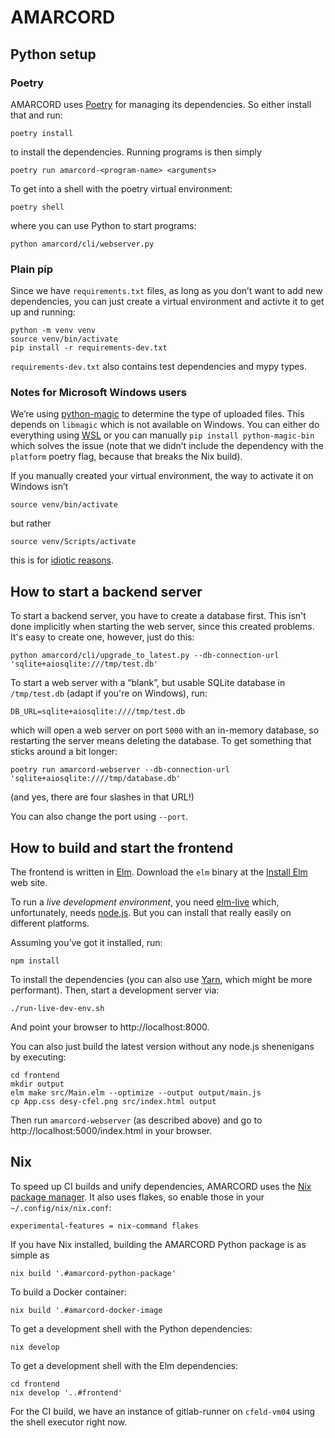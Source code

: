 # AMARCORD

## Python setup

### Poetry
AMARCORD uses [Poetry](https://python-poetry.org/) for managing its dependencies. So either install that and run:

```
poetry install
```

to install the dependencies. Running programs is then simply

```
poetry run amarcord-<program-name> <arguments>
```

To get into a shell with the poetry virtual environment:

```
poetry shell
```

where you can use Python to start programs:

```
python amarcord/cli/webserver.py
```

### Plain pip

Since we have `requirements.txt` files, as long as you don’t want to add new dependencies, you can just create a virtual environment and activte it to get up and running:

```
python -m venv venv
source venv/bin/activate
pip install -r requirements-dev.txt
```

`requirements-dev.txt` also contains test dependencies and mypy types.

### Notes for Microsoft Windows users

We’re using [python-magic](https://pypi.org/project/python-magic/) to determine the type of uploaded files. This depends on `libmagic` which is not available on Windows. You can either do everything using [WSL](https://docs.microsoft.com/en-us/windows/wsl/install) or you can manually `pip install python-magic-bin` which solves the issue (note that we didn’t include the dependency with the `platform` poetry flag, because that breaks the Nix build).

If you manually created your virtual environment, the way to activate it on Windows isn’t

``` shell
source venv/bin/activate
```

but rather

``` shell
source venv/Scripts/activate
```

this is for [idiotic reasons](https://stackoverflow.com/questions/43826134/why-is-the-bin-directory-named-differently-scripts-on-windows).

## How to start a backend server

To start a backend server, you have to create a database first. This isn't done implicitly when starting the web server, since this created problems. It's easy to create one, however, just do this:

```
python amarcord/cli/upgrade_to_latest.py --db-connection-url 'sqlite+aiosqlite:///tmp/test.db'
```

To start a web server with a “blank”, but usable SQLite database in `/tmp/test.db` (adapt if you're on Windows), run:

```
DB_URL=sqlite+aiosqlite:////tmp/test.db 
```

which will open a web server on port `5000` with an in-memory database, so restarting the server means deleting the database. To get something that sticks around a bit longer:

```
poetry run amarcord-webserver --db-connection-url 'sqlite+aiosqlite:////tmp/database.db'
```

(and yes, there are four slashes in that URL!)

You can also change the port using `--port`.

## How to build and start the frontend

The frontend is written in [Elm](https://elm-lang.org/). Download the `elm` binary at the [Install Elm](https://guide.elm-lang.org/install/elm.html) web site.

To run a *live development environment*, you need [elm-live](https://github.com/wking-io/elm-live) which, unfortunately, needs [node.js](https://nodejs.org/en/). But you can install that really easily on different platforms.

Assuming you’ve got it installed, run:

```
npm install
```

To install the dependencies (you can also use [Yarn](https://yarnpkg.com/), which might be more performant). Then, start a development server via:

```
./run-live-dev-env.sh
```

And point your browser to http://localhost:8000.

You can also just build the latest version without any node.js shenenigans by executing:

```
cd frontend
mkdir output
elm make src/Main.elm --optimize --output output/main.js
cp App.css desy-cfel.png src/index.html output
```

Then run `amarcord-webserver` (as described above) and go to http://localhost:5000/index.html
in your browser.

## Nix

To speed up CI builds and unify dependencies, AMARCORD uses the [Nix package manager](https://nixos.org/). It also uses flakes, so enable those in your `~/.config/nix/nix.conf`:

```
experimental-features = nix-command flakes
```

If you have Nix installed, building the AMARCORD Python package is as simple as

```shell
nix build '.#amarcord-python-package'
```

To build a Docker container:

```shell
nix build '.#amarcord-docker-image
```

To get a development shell with the Python dependencies:

```shell
nix develop
```

To get a development shell with the Elm dependencies:

```shell
cd frontend
nix develop '..#frontend'
```

For the CI build, we have an instance of gitlab-runner on `cfeld-vm04` using the shell executor right now.
